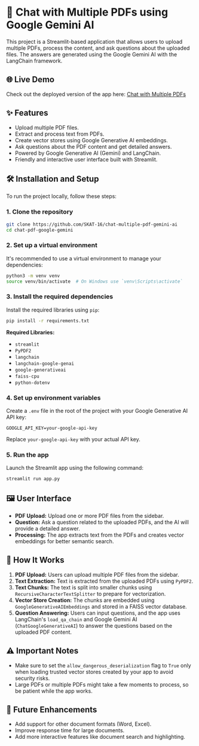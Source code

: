 # 📄 Chat with Multiple PDFs using Google Gemini AI

This project is a Streamlit-based application that allows users to upload multiple PDFs, process the content, and ask questions about the uploaded files. The answers are generated using the Google Gemini AI with the LangChain framework.

## 🌐 Live Demo

Check out the deployed version of the app here: [Chat with Multiple PDFs](https://chat-multipdf-bot.streamlit.app/)

## ✨ Features

- Upload multiple PDF files.
- Extract and process text from PDFs.
- Create vector stores using Google Generative AI embeddings.
- Ask questions about the PDF content and get detailed answers.
- Powered by Google Generative AI (Gemini) and LangChain.
- Friendly and interactive user interface built with Streamlit.

## 🛠️ Installation and Setup

To run the project locally, follow these steps:

### 1. Clone the repository

```bash
git clone https://github.com/SKAT-16/chat-multiple-pdf-gemini-ai
cd chat-pdf-google-gemini
```

### 2. Set up a virtual environment

It's recommended to use a virtual environment to manage your dependencies:

```bash
python3 -m venv venv
source venv/bin/activate  # On Windows use `venv\Scripts\activate`
```

### 3. Install the required dependencies

Install the required libraries using `pip`:

```bash
pip install -r requirements.txt
```

**Required Libraries:**

- `streamlit`
- `PyPDF2`
- `langchain`
- `langchain-google-genai`
- `google-generativeai`
- `faiss-cpu`
- `python-dotenv`

### 4. Set up environment variables

Create a `.env` file in the root of the project with your Google Generative AI API key:

```
GOOGLE_API_KEY=your-google-api-key
```

Replace `your-google-api-key` with your actual API key.

### 5. Run the app

Launch the Streamlit app using the following command:

```bash
streamlit run app.py
```

## 🖼️ User Interface

- **PDF Upload:** Upload one or more PDF files from the sidebar.
- **Question:** Ask a question related to the uploaded PDFs, and the AI will provide a detailed answer.
- **Processing:** The app extracts text from the PDFs and creates vector embeddings for better semantic search.

## 🔧 How It Works

1. **PDF Upload:** Users can upload multiple PDF files from the sidebar.
2. **Text Extraction:** Text is extracted from the uploaded PDFs using `PyPDF2`.
3. **Text Chunks:** The text is split into smaller chunks using `RecursiveCharacterTextSplitter` to prepare for vectorization.
4. **Vector Store Creation:** The chunks are embedded using `GoogleGenerativeAIEmbeddings` and stored in a FAISS vector database.
5. **Question Answering:** Users can input questions, and the app uses LangChain's `load_qa_chain` and Google Gemini AI (`ChatGoogleGenerativeAI`) to answer the questions based on the uploaded PDF content.

## ⚠️ Important Notes

- Make sure to set the `allow_dangerous_deserialization` flag to `True` only when loading trusted vector stores created by your app to avoid security risks.
- Large PDFs or multiple PDFs might take a few moments to process, so be patient while the app works.

## 🌟 Future Enhancements

- Add support for other document formats (Word, Excel).
- Improve response time for large documents.
- Add more interactive features like document search and highlighting.
